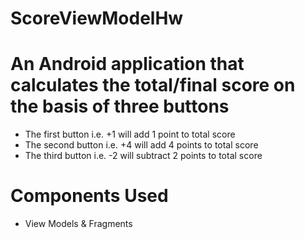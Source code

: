 # ScoreViewModelHw

# An Android application that calculates the total/final score on the basis of three buttons

- The first button i.e. +1 will add 1 point to total score
- The second button i.e. +4 will add 4 points to total score
- The third button i.e. -2 will subtract 2 points to total score

# Components Used

- View Models & Fragments
